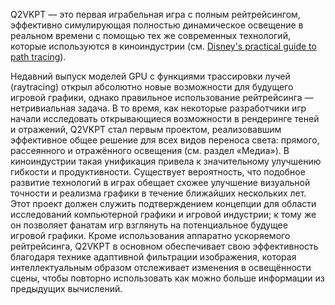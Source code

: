 Q2VKPT — это первая играбельная игра с полным рейтрейсингом, эффективно симулирующая полностью динамическое освещение в реальном времени с помощью тех же современных технологий, которые используются в киноиндустрии (см. [Disney's practical guide to path tracing](https://www.youtube.com/watch?v=frLwRLS_ZR0%22)).

Недавний выпуск моделей GPU с функциями трассировки лучей (raytracing) открыл абсолютно новые возможности для будущего игровой графики, однако правильное использование рейтрейсинга — нетривиальная задача. В то время, как некоторые разработчики игр начали исследовать открывающиеся возможности в рендеринге теней и отражений, Q2VKPT стал первым проектом, реализовавшим эффективное общее решение для всех видов переноса света: прямого, рассеянного и отражённого освещения (см. раздел «Медиа»). В киноиндустрии такая унификация привела к значительному улучшению гибкости и продуктивности. Существует вероятность, что подобное развитие технологий в играх обещает схожее улучшение визуальной точности и реализма графики в течение ближайших нескольких лет. Этот проект должен служить подтверждением концепции для области исследований компьютерной графики и игровой индустрии; к тому же он позволяет фанатам игр взглянуть на потенциальное будущее игровой графики. Кроме использования аппаратно ускоряемого рейтрейсинга, Q2VKPT в основном обеспечивает свою эффективность благодаря технике адаптивной фильтрации изображения, которая интеллектуальным образом отслеживает изменения в освещённости сцены, чтобы повторно использовать как можно больше информации из предыдущих вычислений.
